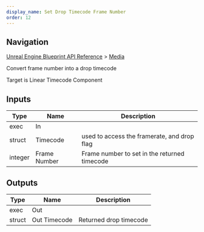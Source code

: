 ```yaml
---
display_name: Set Drop Timecode Frame Number
order: 12
---
```

## Navigation

[Unreal Engine Blueprint API Reference](https://dev.epicgames.com/documentation/en-us/unreal-engine/BlueprintAPI) > [Media](https://dev.epicgames.com/documentation/en-us/unreal-engine/BlueprintAPI/Media)

Convert frame number into a drop timecode

Target is Linear Timecode Component

## Inputs

| Type | Name | Description |
| --- | --- | --- |
| exec | In |  |
| struct | Timecode | used to access the framerate, and drop flag |
| integer | Frame Number | Frame number to set in the returned timecode |

## Outputs

| Type | Name | Description |
| --- | --- | --- |
| exec | Out |  |
| struct | Out Timecode | Returned drop timecode |

